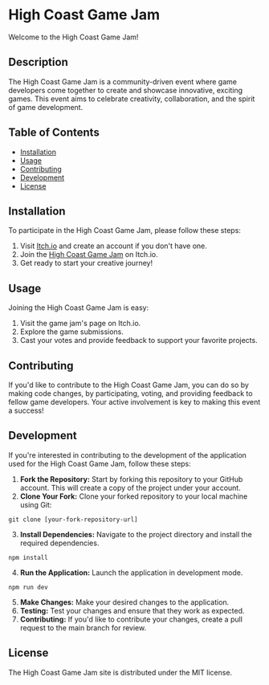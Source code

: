 # High Coast Game Jam

Welcome to the High Coast Game Jam!

## Description

The High Coast Game Jam is a community-driven event where game developers come together to create and showcase innovative, exciting games. This event aims to celebrate creativity, collaboration, and the spirit of game development.

## Table of Contents

- [Installation](#installation)
- [Usage](#usage)
- [Contributing](#contributing)
- [Development](#development)
- [License](#license)

## Installation

To participate in the High Coast Game Jam, please follow these steps:

1. Visit [Itch.io](https://itch.io) and create an account if you don't have one.
2. Join the [High Coast Game Jam](https://itch.io/jam/high-coast-game-jam) on Itch.io.
3. Get ready to start your creative journey!

## Usage

Joining the High Coast Game Jam is easy:

1. Visit the game jam's page on Itch.io.
2. Explore the game submissions.
3. Cast your votes and provide feedback to support your favorite projects.

## Contributing

If you'd like to contribute to the High Coast Game Jam, you can do so by making code changes, by participating, voting, and providing feedback to fellow game developers. Your active involvement is key to making this event a success!

## Development

If you're interested in contributing to the development of the application used for the High Coast Game Jam, follow these steps:

1. **Fork the Repository:** Start by forking this repository to your GitHub account. This will create a copy of the project under your account.
2. **Clone Your Fork:** Clone your forked repository to your local machine using Git:
```
git clone [your-fork-repository-url]
```
3. **Install Dependencies:** Navigate to the project directory and install the required dependencies.
```
npm install
```
4. **Run the Application:** Launch the application in development mode.
```
npm run dev
```
5. **Make Changes:** Make your desired changes to the application.
6. **Testing:** Test your changes and ensure that they work as expected.
7. **Contributing:** If you'd like to contribute your changes, create a pull request to the main branch for review.

## License

The High Coast Game Jam site is distributed under the MIT license.
